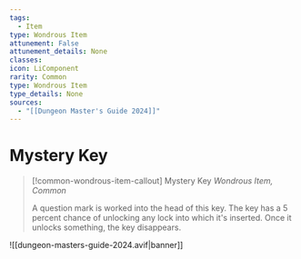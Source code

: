 ```yaml
---
tags:
  - Item
type: Wondrous Item
attunement: False
attunement_details: None
classes:
icon: LiComponent
rarity: Common
type: Wondrous Item
type_details: None
sources: 
  - "[[Dungeon Master's Guide 2024]]"
---
```

# Mystery Key
>[!common-wondrous-item-callout] Mystery Key
>_Wondrous Item, Common_
>
>A question mark is worked into the head of this key. The key has a 5 percent chance of unlocking any lock into which it's inserted. Once it unlocks something, the key disappears.
>
>


![[dungeon-masters-guide-2024.avif|banner]]